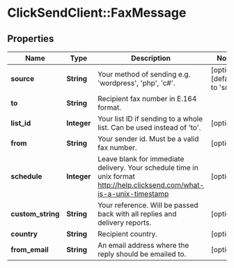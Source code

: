 # ClickSendClient::FaxMessage

## Properties
Name | Type | Description | Notes
------------ | ------------- | ------------- | -------------
**source** | **String** | Your method of sending e.g. &#39;wordpress&#39;, &#39;php&#39;, &#39;c#&#39;. | [optional] [default to &#39;sdk&#39;]
**to** | **String** | Recipient fax number in E.164 format. | 
**list_id** | **Integer** | Your list ID if sending to a whole list. Can be used instead of &#39;to&#39;. | [optional] 
**from** | **String** | Your sender id. Must be a valid fax number. | [optional] 
**schedule** | **Integer** | Leave blank for immediate delivery. Your schedule time in unix format http://help.clicksend.com/what-is-a-unix-timestamp | [optional] 
**custom_string** | **String** | Your reference. Will be passed back with all replies and delivery reports. | [optional] 
**country** | **String** | Recipient country. | [optional] 
**from_email** | **String** | An email address where the reply should be emailed to. | [optional] 



